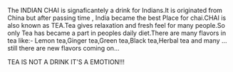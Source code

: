 The INDIAN CHAI is signaficantely a drink for Indians.It is originated from China but after passing time , India became the best Place for chai.CHAI is also known as TEA.Tea gives relaxation and fresh feel for many people.So only Tea has became a part in peoples daily diet.There are many flavors in tea like:-
Lemon tea,Ginger tea,Green tea,Black tea,Herbal tea and many ...
still there are new flavors coming on...

TEA IS NOT A DRINK IT'S A EMOTION!!!

